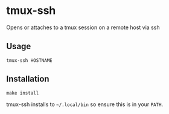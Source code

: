 # tmux-ssh
Opens or attaches to a tmux session on a remote host via ssh

## Usage

```
tmux-ssh HOSTNAME
```

## Installation

```
make install
```

tmux-ssh installs to `~/.local/bin` so ensure this is in your `PATH`.
